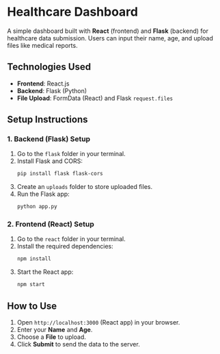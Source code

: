 # Healthcare Dashboard

A simple dashboard built with **React** (frontend) and **Flask** (backend) for healthcare data submission. Users can input their name, age, and upload files like medical reports.

## **Technologies Used**
- **Frontend**: React.js
- **Backend**: Flask (Python)
- **File Upload**: FormData (React) and Flask `request.files`

## **Setup Instructions**

### **1. Backend (Flask) Setup**

1. Go to the `flask` folder in your terminal.
2. Install Flask and CORS:
   ```bash
   pip install flask flask-cors
   ```
3. Create an `uploads` folder to store uploaded files.
4. Run the Flask app:
   ```bash
   python app.py
   ```

### **2. Frontend (React) Setup**

1. Go to the `react` folder in your terminal.
2. Install the required dependencies:
   ```bash
   npm install
   ```
3. Start the React app:
   ```bash
   npm start
   ```

## **How to Use**

1. Open `http://localhost:3000` (React app) in your browser.
2. Enter your **Name** and **Age**.
3. Choose a **File** to upload.
4. Click **Submit** to send the data to the server.

